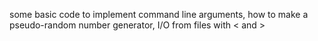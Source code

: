 some basic code to implement command line arguments, how to make a pseudo-random number generator, I/O from files with < and >
